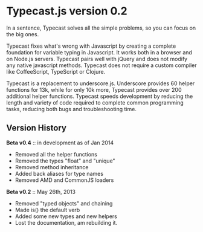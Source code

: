 Typecast.js version 0.2
===========

In a sentence, Typecast solves all the simple problems, so you can focus on the big ones.

Typecast fixes what's wrong with Javascript by creating a complete foundation for variable typing in Javascript. It works both in a browser and on Node.js servers. Typecast pairs well with jQuery and does not modify any native javascript methods. Typecast does not require a custom compiler like CoffeeScript, TypeScript or Clojure. 

Typecast is a replacement to underscore.js. Underscore provides 60 helper functions for 13k, while for only 10k more, Typecast provides over 200 additional helper functions. Typecast speeds development by reducing the length and variety of code required to complete common programming tasks, reducing both bugs and troubleshooting time.


Version History
-----------

**Beta v0.4** :: in development as of Jan 2014

+ Removed all the helper functions
+ Removed the types "float" and "unique"
+ Removed method inheritance
+ Added back aliases for type names
+ Removed AMD and CommonJS loaders

**Beta v0.2** :: May 26th, 2013

+ Removed "typed objects" and chaining
+ Made is() the default verb
+ Added some new types and new helpers
+ Lost the documentation, am rebuilding it.
